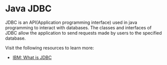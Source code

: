 # Java JDBC

JDBC is an API(Application programming interface) used in java programming to interact with databases. The classes and interfaces of JDBC allow the application to send requests made by users to the specified database.

Visit the following resources to learn more:

- [IBM: What is JDBC](https://www.ibm.com/docs/en/informix-servers/12.10?topic=started-what-is-jdbc)

